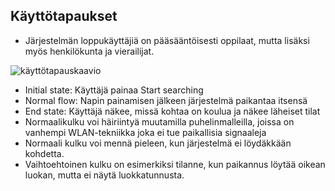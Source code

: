 ## Käyttötapaukset


 - Järjestelmän loppukäyttäjiä on pääsääntöisesti oppilaat, mutta lisäksi myös henkilökunta ja vierailijat.

 ![käyttötapauskaavio](http://users.metropolia.fi/~ilkkapel/Ojl/UseCase%20Diagram022.jpg)
   - Initial state: Käyttäjä painaa Start searching
   - Normal flow: Napin painamisen jälkeen järjestelmä paikantaa itsensä
   - End state: Käyttäjä näkee, missä kohtaa on koulua ja näkee läheiset tilat
  - Normaalikulku voi häiriintyä muutamilla puhelinmalleilla, joissa on vanhempi WLAN-tekniikka joka ei tue paikallisia signaaleja
  - Normaali kulku voi mennä pieleen, kun järjestelmä ei löydäkkään kohdetta.
  - Vaihtoehtoinen kulku on esimerkiksi tilanne, kun paikannus löytää oikean luokan, mutta ei näytä luokkatunnusta.
